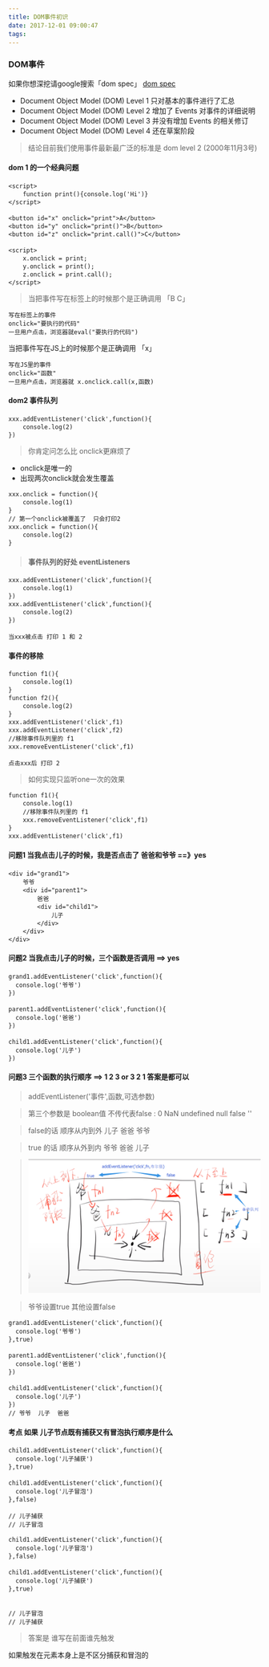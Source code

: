 ```yaml
---
title: DOM事件初识
date: 2017-12-01 09:00:47
tags:
---
```


### DOM事件

如果你想深挖请google搜索「dom spec」 [dom spec](https://www.w3.org/DOM/DOMTR)

- Document Object Model (DOM) Level 1 只对基本的事件进行了汇总
- Document Object Model (DOM) Level 2 增加了 Events 对事件的详细说明
- Document Object Model (DOM) Level 3 并没有增加 Events 的相关修订
- Document Object Model (DOM) Level 4 还在草案阶段

> 结论目前我们使用事件最新最广泛的标准是  dom level 2 (2000年11月3号)

#### dom 1 的一个经典问题

```
<script>
    function print(){console.log('Hi')}
</script>

<button id="x" onclick="print">A</button>
<button id="y" onclick="print()">B</button>
<button id="z" onclick="print.call()">C</button>

<script>
    x.onclick = print;
    y.onclick = print();
    z.onclick = print.call();
</script>
```

> 当把事件写在标签上的时候那个是正确调用 「B C」

```
写在标签上的事件
onclick="要执行的代码"
一旦用户点击，浏览器就eval("要执行的代码")
```

当把事件写在JS上的时候那个是正确调用 「x」

```
写在JS里的事件
onclick="函数"
一旦用户点击，浏览器就 x.onclick.call(x,函数)
```

#### dom2 事件队列

```
xxx.addEventListener('click',function(){
    console.log(2)
}) 
```

> 你肯定问怎么比 onclick更麻烦了

- onclick是唯一的
- 出现两次onclick就会发生覆盖

```
xxx.onclick = function(){
    console.log(1)
}
// 第一个onclick被覆盖了  只会打印2
xxx.onclick = function(){
    console.log(2)
}
```

> #### 事件队列的好处 eventListeners

```
xxx.addEventListener('click',function(){
    console.log(1)
}) 
xxx.addEventListener('click',function(){
    console.log(2)
}) 

当xxx被点击 打印 1 和 2 
```

#### 事件的移除

```
function f1(){
    console.log(1)
}
function f2(){
    console.log(2)
}
xxx.addEventListener('click',f1)
xxx.addEventListener('click',f2)
//移除事件队列里的 f1
xxx.removeEventListener('click',f1)

点击xxx后 打印 2
```

> 如何实现只监听one一次的效果

```
function f1(){
    console.log(1)
    //移除事件队列里的 f1
    xxx.removeEventListener('click',f1)
}
xxx.addEventListener('click',f1)
```

#### 问题1  当我点击儿子的时候，我是否点击了 爸爸和爷爷 ==》yes
```
<div id="grand1">
    爷爷
    <div id="parent1">
        爸爸
        <div id="child1">
            儿子
        </div>
    </div>
</div>

```
#### 问题2 当我点击儿子的时候，三个函数是否调用 ==> yes
```
grand1.addEventListener('click',function(){
  console.log('爷爷')
})

parent1.addEventListener('click',function(){
  console.log('爸爸')
})

child1.addEventListener('click',function(){
  console.log('儿子')
})

```

#### 问题3 三个函数的执行顺序 ==> 1 2 3 or 3 2 1 答案是都可以
> addEventListener('事件',函数,可选参数) 

> 第三个参数是 boolean值  不传代表false : 0 NaN undefined null false ''

> false的话 顺序从内到外 儿子  爸爸  爷爷
 
> true 的话 顺序从外到内 爷爷  爸爸  儿子

> ![推荐](https://raw.githubusercontent.com/slTrust/note/master/img/note032_0.png)

> 爷爷设置true 其他设置false 

```
grand1.addEventListener('click',function(){
  console.log('爷爷')
},true)

parent1.addEventListener('click',function(){
  console.log('爸爸')
})

child1.addEventListener('click',function(){
  console.log('儿子')
})
// 爷爷  儿子  爸爸
```

#### 考点 如果  儿子节点既有捕获又有冒泡执行顺序是什么
```
child1.addEventListener('click',function(){
  console.log('儿子捕获')
},true)

child1.addEventListener('click',function(){
  console.log('儿子冒泡')
},false)

// 儿子捕获
// 儿子冒泡
```

```
child1.addEventListener('click',function(){
  console.log('儿子冒泡')
},false)

child1.addEventListener('click',function(){
  console.log('儿子捕获')
},true)


// 儿子冒泡
// 儿子捕获
```
> 答案是 谁写在前面谁先触发

如果触发在元素本身上是不区分捕获和冒泡的